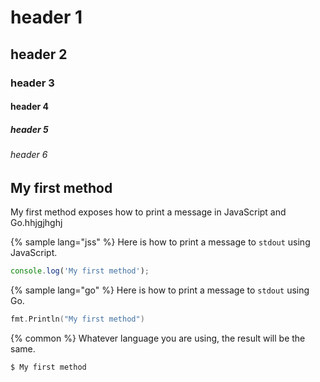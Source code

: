 # header 1
## header 2
### header 3
#### header 4
##### header 5
###### header 6



## My first method

My first method exposes how to print a message in JavaScript and Go.hhjgjhghj

{% sample lang="jss" %}
Here is how to print a message to `stdout` using JavaScript.

```js
console.log('My first method');
```

{% sample lang="go" %}
Here is how to print a message to `stdout` using Go.

```go
fmt.Println("My first method")
```

{% common %}
Whatever language you are using, the result will be the same.

```bash
$ My first method
```


